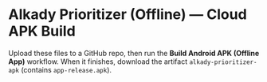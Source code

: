 # Alkady Prioritizer (Offline) — Cloud APK Build
Upload these files to a GitHub repo, then run the **Build Android APK (Offline App)** workflow.
When it finishes, download the artifact `alkady-prioritizer-apk` (contains `app-release.apk`).
